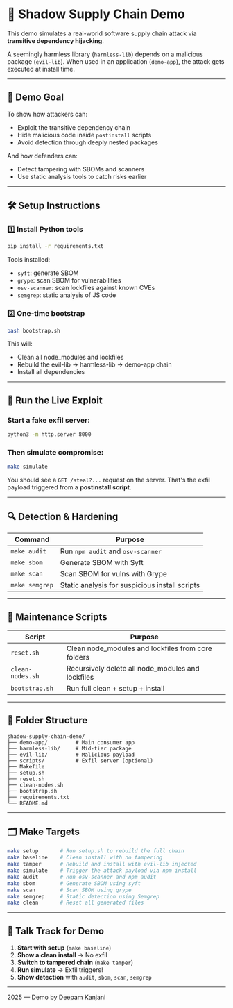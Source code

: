 # 🔐 Shadow Supply Chain Demo

This demo simulates a real-world software supply chain attack via **transitive dependency hijacking**.

A seemingly harmless library (`harmless-lib`) depends on a malicious package (`evil-lib`). When used in an application (`demo-app`), the attack gets executed at install time.

---

## 🎯 Demo Goal

To show how attackers can:
- Exploit the transitive dependency chain
- Hide malicious code inside `postinstall` scripts
- Avoid detection through deeply nested packages

And how defenders can:
- Detect tampering with SBOMs and scanners
- Use static analysis tools to catch risks earlier

---

## 🛠 Setup Instructions

### 1️⃣ Install Python tools

```bash
pip install -r requirements.txt
```

Tools installed:
- `syft`: generate SBOM
- `grype`: scan SBOM for vulnerabilities
- `osv-scanner`: scan lockfiles against known CVEs
- `semgrep`: static analysis of JS code

### 2️⃣ One-time bootstrap

```bash
bash bootstrap.sh
```

This will:
- Clean all node_modules and lockfiles
- Rebuild the evil-lib → harmless-lib → demo-app chain
- Install all dependencies

---

## 🧪 Run the Live Exploit

### Start a fake exfil server:

```bash
python3 -m http.server 8000
```

### Then simulate compromise:

```bash
make simulate
```

You should see a `GET /steal?...` request on the server. That's the exfil payload triggered from a **postinstall script**.

---

## 🔍 Detection & Hardening

| Command | Purpose |
|---------|---------|
| `make audit` | Run `npm audit` and `osv-scanner` |
| `make sbom` | Generate SBOM with Syft |
| `make scan` | Scan SBOM for vulns with Grype |
| `make semgrep` | Static analysis for suspicious install scripts |

---

## 🧹 Maintenance Scripts

| Script | Purpose |
|--------|---------|
| `reset.sh` | Clean node_modules and lockfiles from core folders |
| `clean-nodes.sh` | Recursively delete all node_modules and lockfiles |
| `bootstrap.sh` | Run full clean + setup + install |

---

## 📂 Folder Structure

```
shadow-supply-chain-demo/
├── demo-app/         # Main consumer app
├── harmless-lib/     # Mid-tier package
├── evil-lib/         # Malicious payload
├── scripts/          # Exfil server (optional)
├── Makefile
├── setup.sh
├── reset.sh
├── clean-nodes.sh
├── bootstrap.sh
├── requirements.txt
└── README.md
```

---

## 🗂 Make Targets

```bash
make setup       # Run setup.sh to rebuild the full chain
make baseline    # Clean install with no tampering
make tamper      # Rebuild and install with evil-lib injected
make simulate    # Trigger the attack payload via npm install
make audit       # Run osv-scanner and npm audit
make sbom        # Generate SBOM using syft
make scan        # Scan SBOM using grype
make semgrep     # Static detection using Semgrep
make clean       # Reset all generated files
```

---

## 🧠 Talk Track for Demo

1. **Start with setup** (`make baseline`)
2. **Show a clean install** → No exfil
3. **Switch to tampered chain** (`make tamper`)
4. **Run simulate** → Exfil triggers!
5. **Show detection** with `audit`, `sbom`, `scan`, `semgrep`

---

2025 — Demo by Deepam Kanjani
